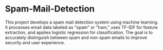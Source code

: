 # Spam-Mail-Detection
This project develops a spam mail detection system using machine learning. It processes email data labeled as "spam" or "ham," uses TF-IDF for feature extraction, and applies logistic regression for classification. The goal is to accurately distinguish between spam and non-spam emails to improve security and user experience.
